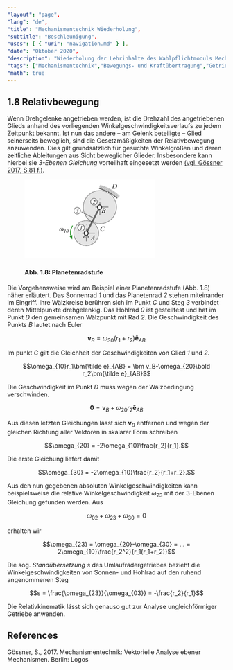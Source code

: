 ```yaml
---
"layout": "page",
"lang": "de",
"title": "Mechanismentechnik Wiederholung",
"subtitle": "Beschleunigung",
"uses": [ { "uri": "navigation.md" } ],
"date": "Oktober 2020",
"description": "Wiederholung der Lehrinhalte des Wahlpflichtmoduls Mechanismentechnik",
"tags": ["Mechanismentechnik","Bewegungs- und Kraftübertragung","Getriebekinematik","Schleifengleichung","Viergelenk","Lageanalyse","Übertragungsfunktion","Koppelkurven","Geschwindigkeit","Beschleunigung","Relativbewegung","g2","mec2"],
"math": true
---
```


## 1.8 Relativbewegung

Wenn Drehgelenke angetrieben werden, ist die Drehzahl des angetriebenen Glieds anhand des vorliegenden Winkelgeschwindigkeitsverlaufs zu jedem Zeitpunkt bekannt. Ist nun das andere &ndash; am Gelenk beteiligte &ndash; Glied seinerseits beweglich, sind die Gesetzmäßigkeiten der Relativbewegung anzuwenden. Dies gilt grundsätzlich für gesuchte Winkelgrößen und deren zeitliche Ableitungen aus Sicht beweglicher Glieder. Insbesondere kann hierbei sie *3-Ebenen Gleichung* vorteilhaft eingesetzt werden [(vgl. Gössner 2017, S.81 f.)](#goessner2017).

<figure>
<img src="../Bilder/Planetenradstufe.png">

#### **Abb. 1.8:** Planetenradstufe

</figure>

Die Vorgehensweise wird am Beispiel einer Planetenradstufe (Abb. 1.8) näher erläutert. Das Sonnenrad *1* und das Planetenrad *2* stehen miteinander im Eingriff. Ihre Wälzkreise berühren sich im Punkt $C$ und Steg *3* verbindet deren Mittelpunkte drehgelenkig. Das Hohlrad *0* ist gestellfest und hat im Punkt $D$ den gemeinsamen Wälzpunkt mit Rad *2*. Die Geschwindigkeit des Punkts $B$ lautet nach Euler

$$\bm v_B = \omega_{30}(r_1+r_2)\bm{\tilde e}_{AB}$$

Im punkt $C$ gilt die Gleichheit der Geschwindigkeiten von Glied *1* und *2*.

$$\omega_{10}r_1\bm{\tilde e}_{AB} = \bm v_B-\omega_{20}\bold r_2\bm{\tilde e}_{AB}$$

Die Geschwindigkeit im Punkt $D$ muss wegen der Wälzbedingung verschwinden.

$$\bm 0 = \bm v_B+\omega_{20} r_2 \bm{\tilde e}_{AB}$$

Aus diesen letzten Gleichungen lässt sich $\bm v_B$ entfernen und wegen der gleichen Richtung aller Vektoren in skalarer Form schreiben

$$\omega_{20} = -2\omega_{10}\frac{r_2}{r_1}.$$

Die erste Gleichung liefert damit

$$\omega_{30} = -2\omega_{10}\frac{r_2}{r_1+r_2}.$$
 
Aus den nun gegebenen absoluten Winkelgeschwindigkeiten kann beispielsweise die relative Winkelgeschwindigkeit $\omega_{23}$ mit der 3-Ebenen Gleichung gefunden werden. Aus
 
$$\omega_{02}+\omega_{23}+\omega_{30} = 0$$
 
erhalten wir

$$\omega_{23} = \omega_{20}-\omega_{30} = ... = 2\omega_{10}\frac{r_2^2}{r_1(r_1+r_2)}$$

Die sog. *Standübersetzung* $s$ des Umlaufrädergetriebes bezieht die Winkelgeschwindigkeiten von Sonnen- und Hohlrad auf den ruhend angenommenen Steg

$$s = \frac{\omega_{23}}{\omega_{03}} = -\frac{r_2}{r_1}$$

Die Relativkinematik lässt sich genauso gut zur Analyse ungleichförmiger Getriebe anwenden.

## References

<span id="goessner2017">Gössner, S., 2017. Mechanismentechnik: Vektorielle Analyse ebener Mechanismen. Berlin: Logos